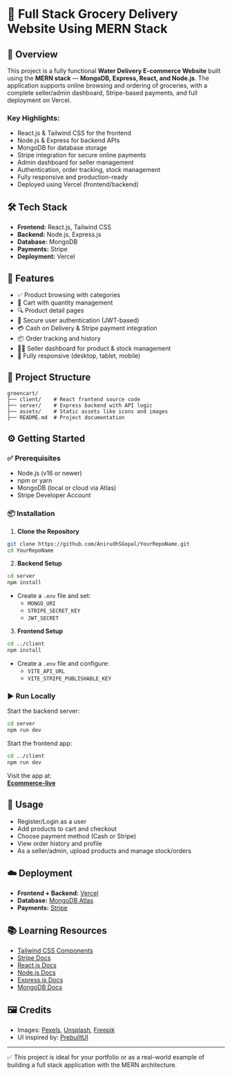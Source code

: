 # 🛒 Full Stack Grocery Delivery Website Using MERN Stack

## 📌 Overview

This project is a fully functional **Water Delivery E-commerce Website** built using the **MERN stack** — **MongoDB, Express, React, and Node.js**. The application supports online browsing and ordering of groceries, with a complete seller/admin dashboard, Stripe-based payments, and full deployment on Vercel.

### Key Highlights:

- React.js & Tailwind CSS for the frontend
- Node.js & Express for backend APIs
- MongoDB for database storage
- Stripe integration for secure online payments
- Admin dashboard for seller management
- Authentication, order tracking, stock management
- Fully responsive and production-ready
- Deployed using Vercel (frontend/backend)

## 🛠️ Tech Stack

- **Frontend:** React.js, Tailwind CSS  
- **Backend:** Node.js, Express.js  
- **Database:** MongoDB  
- **Payments:** Stripe  
- **Deployment:** Vercel  

## 🚀 Features

- ✅ Product browsing with categories
- 🛒 Cart with quantity management
- 🔍 Product detail pages
- 🔐 Secure user authentication (JWT-based)
- 💳 Cash on Delivery & Stripe payment integration
- 📦 Order tracking and history
- 🧑‍💼 Seller dashboard for product & stock management
- 📱 Fully responsive (desktop, tablet, mobile)

## 📁 Project Structure

```
greencart/
├── client/    # React frontend source code
├── server/    # Express backend with API logic
├── assets/    # Static assets like icons and images
├── README.md  # Project documentation
```

## ⚙️ Getting Started

### ✅ Prerequisites

- Node.js (v16 or newer)
- npm or yarn
- MongoDB (local or cloud via Atlas)
- Stripe Developer Account

### 📦 Installation

1. **Clone the Repository**

```bash
git clone https://github.com/AnirudhSGopal/YourRepoName.git
cd YourRepoName
```

2. **Backend Setup**

```bash
cd server
npm install
```

- Create a `.env` file and set:
  - `MONGO_URI`
  - `STRIPE_SECRET_KEY`
  - `JWT_SECRET`

3. **Frontend Setup**

```bash
cd ../client
npm install
```

- Create a `.env` file and configure:
  - `VITE_API_URL`
  - `VITE_STRIPE_PUBLISHABLE_KEY`

### ▶️ Run Locally

Start the backend server:

```bash
cd server
npm run dev
```

Start the frontend app:

```bash
cd ../client
npm run dev
```

Visit the app at:  
**[Ecommerce-live](https://ecommerce-platform-cyan-pi.vercel.app)**

## 🧪 Usage

- Register/Login as a user
- Add products to cart and checkout
- Choose payment method (Cash or Stripe)
- View order history and profile
- As a seller/admin, upload products and manage stock/orders

## ☁️ Deployment

- **Frontend + Backend:** [Vercel](https://vercel.com)
- **Database:** [MongoDB Atlas](https://www.mongodb.com/cloud/atlas)
- **Payments:** [Stripe](https://stripe.com)

## 📚 Learning Resources

- [Tailwind CSS Components](https://prebuiltui.com/components)
- [Stripe Docs](https://stripe.com/docs/payments)
- [React.js Docs](https://react.dev)
- [Node.js Docs](https://nodejs.org)
- [Express.js Docs](https://expressjs.com)
- [MongoDB Docs](https://www.mongodb.com/docs)

## 🖼️ Credits

- Images: [Pexels](https://www.pexels.com), [Unsplash](https://unsplash.com), [Freepik](https://www.freepik.com)
- UI inspired by: [PrebuiltUI](https://prebuiltui.com)

---

✅ This project is ideal for your portfolio or as a real-world example of building a full stack application with the MERN architecture.

